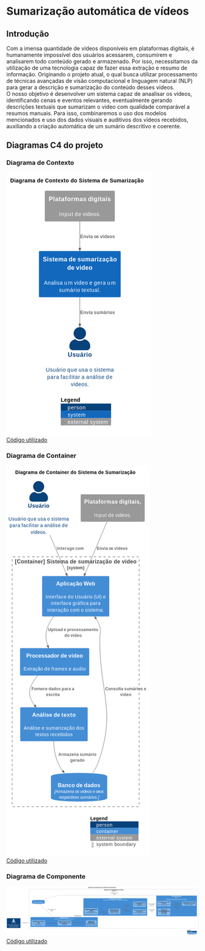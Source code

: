 # Sumarização automática de vídeos
## Introdução
  Com a imensa quantidade de vídeos disponíveis em plataformas digitais, é humanamente impossível dos usuários acessarem, consumirem e analisarem todo conteúdo gerado e armazenado. Por isso, necessitamos da utilização de uma tecnologia capaz de fazer essa extração e resumo de informação. Originando o projeto atual, o qual busca utilizar processamento de técnicas avançadas de visão computacional e linguagem natural (NLP) para gerar a descrição e sumarização do conteúdo desses vídeos.  
  O nosso objetivo é desenvolver um sistema capaz de anaalisar os vídeos, identificando cenas e eventos relevantes, eventualmente gerando descrições textuais que sumarizam o video com qualidade comparável a resumos manuais. Para isso, combinaremos o uso dos modelos mencionados e uso dos dados visuais e auditivos dos vídeos recebidos, auxiliando a criação automática de um sumário descritivo e coerente.  

## Diagramas C4 do projeto
### Diagrama de Contexto
![alt text](https://github.com/Britojp/PAS-sumarizacao/blob/main/Diagramas/1ContextoNew.png)  
[Código utilizado](https://github.com/Britojp/PAS-sumarizacao/blob/main/Diagramas/1Contexto.puml)
### Diagrama de Container
![alt text](https://github.com/Britojp/PAS-sumarizacao/blob/main/Diagramas/2Container.png)  
[Código utilizado](https://github.com/Britojp/PAS-sumarizacao/blob/main/Diagramas/2Container.puml)
### Diagrama de Componente
![alt text](https://github.com/Britojp/PAS-sumarizacao/blob/main/Diagramas/Componente-Processo-Video.png)  
[Código utilizado](https://github.com/Britojp/PAS-sumarizacao/blob/main/Diagramas/Componente-Processo-Video.puml)
